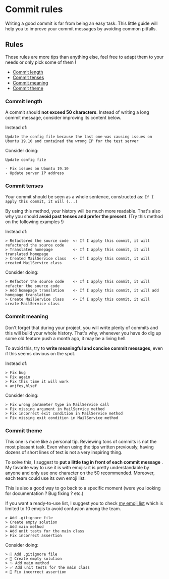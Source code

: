# Commit rules

Writing a good commit is far from being an easy task. This little guide
will help you to improve your commit messages by avoiding common pitfalls.

## Rules

Those rules are more tips than anything else, feel free to adapt them to your
needs or only pick some of them !

- [Commit length](#commit-length)
- [Commit tenses](#commit-tenses)
- [Commit meaning](#commit-meaning)
- [Commit theme](#commit-theme)

### Commit length

A commit should **not exceed 50 characters**. Instead of writing a long commit
message, consider improving its content below.

Instead of:

```text
Update the config file because the last one was causing issues on Ubuntu 19.10 and contained the wrong IP for the test server
```

Consider doing:

```text
Update config file

- Fix issues on Ubuntu 19.10
- Update server IP address
```

### Commit tenses

Your commit should be seen as a whole sentence, constructed as:
`If I apply this commit, it will (...)`

By using this method, your history will be much more readable. That's also why
you should **avoid past tenses and prefer the present**. (Try this method on the
following examples !)

Instead of:

```text
> Refactored the source code  <- If I apply this commit, it will refactored the source code
> Translated homepage         <- If I apply this commit, it will translated homepage
> Created MailService class   <- If I apply this commit, it will created MailService class
```

Consider doing:

```text
> Refactor the source code    <- If I apply this commit, it will refactor the source code
> Add homepage translation    <- If I apply this commit, it will add homepage translation
> Create MailService class    <- If I apply this commit, it will create MailService class
```

### Commit meaning

Don't forget that during your project, you will write plenty of commits and this
will build your whole history. That's why, whenever you have do dig up some old
feature push a month ago, it may be a living hell.

To avoid this, try to **write meaningful and concise commit messages**,
even if this seems obvious on the spot.

Instead of:

```text
> Fix bug
> Fix again
> Fix this time it will work
> anjfes,hlsef
```

Consider doing:

```text
> Fix wrong parameter type in MailService call
> Fix missing argument in MailService method
> Fix incorrect exit condition in MailService method
> Fix missing exit condition in MailService method
```

### Commit theme

This one is more like a personal tip. Reviewing tons of commits is not the most
pleasant task. Even when using the tips written previously, having dozens of
short lines of text is not a very inspiring thing.

To solve this, I suggest to **put a little tag in front of each commit message**
. My favorite way to use it is with emojis: it is pretty understandable by
anyone and only use one character on the 50 recommended. Moreover, each team
could use its own emoji list.

This is also a good way to go back to a specific moment (were you looking for
documentation ? Bug fixing ? etc.)

If you want a ready-to-use list, I suggest you to check [my emoji list](https://github.com/pBouillon/git_tutorials/blob/master/methods/emoji_commit_list.md)
which is limited to 10 emojis to avoid confusion among the team.

```text
> Add .gitignore file
> Create empty solution
> Add main method
> Add unit tests for the main class
> Fix incorrect assertion
```

Consider doing:

```text
> 🔧 Add .gitignore file
> 🌱 Create empty solution
> ✨ Add main method
> ✅ Add unit tests for the main class
> 🐛 Fix incorrect assertion
```
